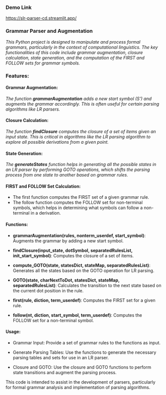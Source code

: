 ### Demo Link
https://slr-parser-cd.streamlit.app/

### Grammar Parser and Augmentation
_This Python project is designed to manipulate and process formal grammars, particularly in the context of computational linguistics. The key functionalities of this code include grammar augmentation, closure calculation, state generation, and the computation of the FIRST and FOLLOW sets for grammar symbols._

### Features:
#### Grammar Augmentation:

_The function **grammarAugmentation** adds a new start symbol (S') and augments the grammar accordingly. This is often useful for certain parsing algorithms like LR parsers._

#### Closure Calculation:

_The function **findClosure** computes the closure of a set of items given an input state. This is critical in algorithms like the LR parsing algorithm to explore all possible derivations from a given point._

#### State Generation:

_The **generateStates** function helps in generating all the possible states in an LR parser by performing GOTO operations, which shifts the parsing process from one state to another based on grammar rules._

#### FIRST and FOLLOW Set Calculation:

- The first function computes the FIRST set of a given grammar rule.
- The follow function computes the FOLLOW set for non-terminal symbols, which helps in determining what symbols can follow a non-terminal in a derivation.

#### Functions:
- **grammarAugmentation(rules, nonterm_userdef, start_symbol)**: Augments the grammar by adding a new start symbol.

- **findClosure(input_state, dotSymbol, separatedRulesList, init_start_symbol)**: Computes the closure of a set of items.

- **compute_GOTO(state, statesDict, stateMap, separatedRulesList)**: Generates all the states based on the GOTO operation for LR parsing.

- **GOTO(state, charNextToDot, statesDict, stateMap, separatedRulesList)**: Calculates the transition to the next state based on the current dot position in the rule.

- **first(rule, diction, term_userdef)**: Computes the FIRST set for a given rule.

- **follow(nt, diction, start_symbol, term_userdef)**: Computes the FOLLOW set for a non-terminal symbol.

#### Usage:
- Grammar Input: Provide a set of grammar rules to the functions as input.

- Generate Parsing Tables: Use the functions to generate the necessary parsing tables and sets for use in an LR parser.

- Closure and GOTO: Use the closure and GOTO functions to perform state transitions and augment the parsing process.

This code is intended to assist in the development of parsers, particularly for formal grammar analysis and implementation of parsing algorithms.
